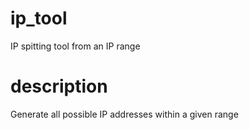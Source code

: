 # ip_tool
IP spitting tool from an IP range

# description
Generate all possible IP addresses within a given range
